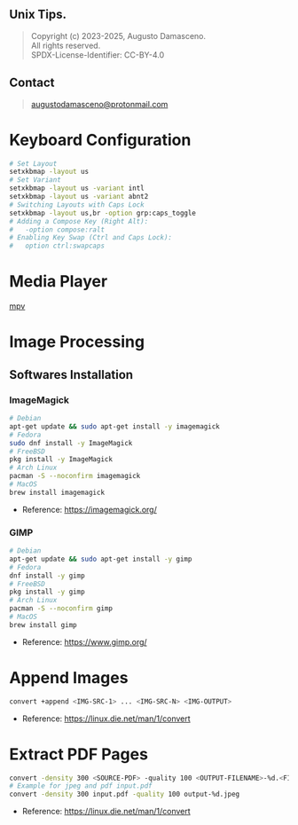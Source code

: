 ##  Unix Tips.
> Copyright (c) 2023-2025, Augusto Damasceno.  
> All rights reserved.   
> SPDX-License-Identifier: CC-BY-4.0  

## Contact
> [augustodamasceno@protonmail.com](mailto:augustodamasceno@protonmail.com)

# Keyboard Configuration
```bash
# Set Layout
setxkbmap -layout us
# Set Variant
setxkbmap -layout us -variant intl
setxkbmap -layout us -variant abnt2
# Switching Layouts with Caps Lock
setxkbmap -layout us,br -option grp:caps_toggle
# Adding a Compose Key (Right Alt):
#   -option compose:ralt
# Enabling Key Swap (Ctrl and Caps Lock):
#   option ctrl:swapcaps
```

# Media Player

[mpv](https://mpv.io/)

# Image Processing  
## Softwares Installation  
### ImageMagick  
```bash
# Debian
apt-get update && sudo apt-get install -y imagemagick
# Fedora
sudo dnf install -y ImageMagick
# FreeBSD
pkg install -y ImageMagick
# Arch Linux
pacman -S --noconfirm imagemagick
# MacOS
brew install imagemagick
```
* Reference: https://imagemagick.org/
### GIMP
```bash
# Debian
apt-get update && sudo apt-get install -y gimp
# Fedora
dnf install -y gimp
# FreeBSD
pkg install -y gimp
# Arch Linux
pacman -S --noconfirm gimp
# MacOS
brew install gimp
```
* Reference: https://www.gimp.org/

# Append Images
```bash
convert +append <IMG-SRC-1> ... <IMG-SRC-N> <IMG-OUTPUT>
```
* Reference: https://linux.die.net/man/1/convert

# Extract PDF Pages  
```bash
convert -density 300 <SOURCE-PDF> -quality 100 <OUTPUT-FILENAME>-%d.<FILETYPE-EXTENSION>
# Example for jpeg and pdf input.pdf
convert -density 300 input.pdf -quality 100 output-%d.jpeg
``` 
* Reference: https://linux.die.net/man/1/convert
